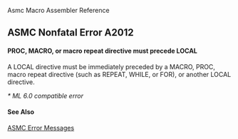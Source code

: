 Asmc Macro Assembler Reference

## ASMC Nonfatal Error A2012

#### PROC, MACRO, or macro repeat directive must precede LOCAL

A LOCAL directive must be immediately preceded by a MACRO, PROC, macro repeat directive (such as REPEAT, WHILE, or FOR), or another LOCAL directive.

_* ML 6.0 compatible error_

#### See Also

[ASMC Error Messages](readme.md)